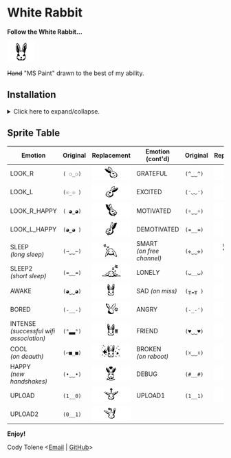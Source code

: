 # White Rabbit

**Follow the White Rabbit...**

<img height="48" src="WHITE_RABBIT.png?raw=true" style="invert(100%);" />

~~Hand~~ "MS Paint" drawn to the best of my ability.

## Installation

<details>
  <summary>
    Click here to expand/collapse.
  </summary>

## Requirements

First and foremost, keep in mind that you must meet this requirements:

- Having followed all the steps in [this tutorial][link-tutorial].

## How To

With the pwnagotchi connected to a computer in `MANU` mode, establish an SSH connection.

Place the images from the `faces_white_rabbit_waveshare_v3` or `faces_white_rabbit_waveshare144lcd` folders into your custom faces folder path depending on your device.

Login as root:

```console
pi@pwnagotchi:~ $ sudo su
root@pwnagotchi:/home/pi#
root@pwnagotchi:/home/pi# whoami
root
root@pwnagotchi:/home/pi# cd /
```

Stop pwnagotchi service:

```console
root@pwnagotchi:/# systemctl stop pwnagotchi
```

Assuming you have already downloaded this project, upload the images using `FileZilla` or your preferred method to the custom faces folder created during [this tutorial][link-tutorial].

Open the pwnagotchi's configuration file:

```console
root@pwnagotchi:/# nano /etc/pwnagotchi/config.toml
```

Add or replace the new entries pointing to the folder where the images were placed, set the position (x, y) where the custom Face will be displayed and set the activation flag to `True`.

> **_Note 1:_** Check if your installed plugins modify the 'faces'. If there are any, replace them with the equivalent custom image address. If you don't do this, the pwnagotchi may crash. The code looks like this: `ui.set('face', "(◕‿‿◕)")` or `view.set('face', "(◕‿‿◕)")`.

> **_Note 2:_** I recommend that you always use the same path (`/custom-faces/` folder) for your customization. That way, it becomes easier as you only need to replace the files!

> **_Note 3:_** The following position settings are for the display "waveshare144lcd", update as needed.

```python
...
ui.faces.look_r = "/custom-faces/LOOK-R.png"
ui.faces.look_l = "/custom-faces/LOOK-L.png"
ui.faces.look_r_happy = "/custom-faces/LOOK-R-HAPPY.png"
ui.faces.look_l_happy = "/custom-faces/LOOK-L-HAPPY.png"
ui.faces.sleep = "/custom-faces/SLEEP.png"
ui.faces.sleep2 = "/custom-faces/SLEEP2.png"
ui.faces.awake = "/custom-faces/AWAKE.png"
ui.faces.bored = "/custom-faces/BORED.png"
ui.faces.intense = "/custom-faces/INTENSE.png"
ui.faces.cool = "/custom-faces/COOL.png"
ui.faces.happy = "/custom-faces/HAPPY.png"
ui.faces.excited = "/custom-faces/EXCITED.png"
ui.faces.grateful = "/custom-faces/GRATEFUL.png"
ui.faces.motivated = "/custom-faces/MOTIVATED.png"
ui.faces.demotivated = "/custom-faces/DEMOTIVATED.png"
ui.faces.smart = "/custom-faces/SMART.png"
ui.faces.lonely = "/custom-faces/LONELY.png"
ui.faces.sad = "/custom-faces/SAD.png"
ui.faces.angry = "/custom-faces/ANGRY.png"
ui.faces.friend = "/custom-faces/FRIEND.png"
ui.faces.broken = "/custom-faces/BROKEN.png"
ui.faces.debug = "/custom-faces/DEBUG.png"
ui.faces.upload = "/custom-faces/UPLOAD.png"
ui.faces.upload1 = "/custom-faces/UPLOAD1.png"
ui.faces.upload2 = "/custom-faces/UPLOAD2.png"
ui.faces.png = true
ui.faces.position_x = 0
ui.faces.position_y = 34
...
```

CTRL + O to save, CTRL + X to close file.

Reboot pwnagotchi service:

```console
root@pwnagotchi:/# systemctl restart pwnagotchi
```

Reboot pwnagotchi service again:

```console
root@pwnagotchi:/# systemctl restart pwnagotchi
```

## Hint

If the status of your pwnagotchi is misaligned or if you want to change the position of the text, you can edit the screen configuration file. In my case, it is located at:

```console
root@pwnagotchi:/# nano /usr/local/lib/python3.7/dist-packages/pwnagotchi/ui/hw/waveshare144lcd.py
```

Look for:

```python
        self._layout['status'] = {
            'pos': (125, 20),
            'font': fonts.status_font(fonts.Medium),
            'max': 20
        }

```

And put whatever position you want in `pos` (x, y).

In my case:

```python
        self._layout['status'] = {
            'pos': (125, 34),
            'font': fonts.status_font(fonts.Medium),
            'max': 20
        }

```

CTRL + O to save, CTRL + X to close file.

Reboot pwnagotchi service again to complete the process:

```console
root@pwnagotchi:/# systemctl restart pwnagotchi
```

</details>

## Sprite Table

| Emotion                                       | Original | Replacement                       | Emotion (cont'd)                | Original | Replacement                 |
| --------------------------------------------- | -------- | --------------------------------- | ------------------------------- | -------- | --------------------------- |
| LOOK_R                                        | `( ⚆_⚆)` | ![Look_R][img-look-r]             | GRATEFUL                        | `(^‿‿^)` | ![Grateful][img-grateful]   |
| LOOK_L                                        | `(☉_☉ )` | ![Look_L][img-look-l]             | EXCITED                         | `(ᵔ◡◡ᵔ)` | ![Excited][img-excited]     |
| LOOK_R_HAPPY                                  | `( ◕‿◕)` | ![Look_R_Happy][img-look-r-happy] | MOTIVATED                       | `(☼‿‿☼)` | ![Motivated][img-motivated] |
| LOOK_L_HAPPY                                  | `(◕‿◕ )` | ![Look_L_Happy][img-look-l-happy] | DEMOTIVATED                     | `(≖__≖)` | ![Bored][img-bored]         |
| SLEEP <br/> _(long sleep)_                    | `(⇀‿‿↼)` | ![Sleep][img-sleep]               | SMART <br/> _(on free channel)_ | `(✜‿‿✜)` | ![Smart][img-smart]         |
| SLEEP2 <br/> _(short sleep)_                  | `(≖‿‿≖)` | ![Sleep2][img-sleep2]             | LONELY                          | `(ب__ب)` | ![Lonely][img-lonely]       |
| AWAKE                                         | `(◕‿‿◕)` | ![Awake][img-awake]               | SAD _(on miss)_                 | `(╥☁╥ )` | ![Sad][img-sad]             |
| BORED                                         | `(-__-)` | ![Bored][img-bored]               | ANGRY                           | `(-_-')` | ![Angry][img-angry]         |
| INTENSE <br/> _(successful wifi association)_ | `(°▃▃°)` | ![Intense][img-intense]           | FRIEND                          | `(♥‿‿♥)` | ![Friend][img-friend]       |
| COOL <br/> _(on deauth)_                      | `(⌐■_■)` | ![Cool][img-cool]                 | BROKEN <br/> _(on reboot)_      | `(☓‿‿☓)` | ![Broken][img-broken]       |
| HAPPY <br/> _(new handshakes)_                | `(•‿‿•)` | ![Happy][img-happy]               | DEBUG <br/>                     | `(#__#)` | ![Debug][img-debug]         |
| UPLOAD                                        | `(1__0)` | ![Upload][img-upload]             | UPLOAD1                         | `(1__1)` | ![Upload1][img-upload1]     |
| UPLOAD2                                       | `(0__1)` | ![Upload2][img-upload2]           |

**Enjoy!**

Cody Tolene &#60;<a href="mailto:webmaster@codytolene.com">Email</a> | <a href="https://github.com/CodyTolene">GitHub</a>&#62;

<!-- IMAGES -->

[img-angry]: faces_white_rabbit_waveshare_v3/ANGRY.png?raw=true
[img-awake]: faces_white_rabbit_waveshare_v3/AWAKE.png?raw=true
[img-bored]: faces_white_rabbit_waveshare_v3/BORED.png?raw=true
[img-broken]: faces_white_rabbit_waveshare_v3/BROKEN.png?raw=true
[img-cool]: faces_white_rabbit_waveshare_v3/COOL.png?raw=true
[img-debug]: faces_white_rabbit_waveshare_v3/DEBUG.png?raw=true
[img-excited]: faces_white_rabbit_waveshare_v3/EXCITED.png?raw=true
[img-friend]: faces_white_rabbit_waveshare_v3/FRIEND.png?raw=true
[img-grateful]: faces_white_rabbit_waveshare_v3/GRATEFUL.png?raw=true
[img-happy]: faces_white_rabbit_waveshare_v3/HAPPY.png?raw=true
[img-intense]: faces_white_rabbit_waveshare_v3/INTENSE.png?raw=true
[img-lonely]: faces_white_rabbit_waveshare_v3/LONELY.png?raw=true
[img-look-l-happy]: faces_white_rabbit_waveshare_v3/LOOK-L-HAPPY.png?raw=true
[img-look-l]: faces_white_rabbit_waveshare_v3/LOOK-L.png?raw=true
[img-look-r-happy]: faces_white_rabbit_waveshare_v3/LOOK-R-HAPPY.png?raw=true
[img-look-r]: faces_white_rabbit_waveshare_v3/LOOK-R.png?raw=true
[img-motivated]: faces_white_rabbit_waveshare_v3/MOTIVATED.png?raw=true
[img-sad]: faces_white_rabbit_waveshare_v3/SAD.png?raw=true
[img-sleep2]: faces_white_rabbit_waveshare_v3/SLEEP2.png?raw=true
[img-sleep]: faces_white_rabbit_waveshare_v3/SLEEP.png?raw=true
[img-smart]: faces_white_rabbit_waveshare_v3/SMART.png?raw=true
[img-upload]: faces_white_rabbit_waveshare_v3/UPLOAD.png?raw=true
[img-upload1]: faces_white_rabbit_waveshare_v3/UPLOAD1.png?raw=true
[img-upload2]: faces_white_rabbit_waveshare_v3/UPLOAD1.png?raw=true

<!-- LINKS -->

[link-tutorial]: https://github.com/roodriiigooo/PWNAGOTCHI-CUSTOM-FACES-MOD/tree/main#pwnagotchi-v155---custom-faces-mod-_
